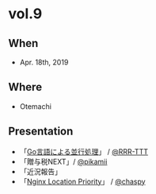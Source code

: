 # vol.9

## When
- Apr. 18th, 2019

## Where
- Otemachi

## Presentation
-  「[Go言語による並行処理](https://docs.google.com/presentation/d/11CGfVF8CK3YD7ENFOQPMxA2a4bs5y-HqQ1faa2egu4s/edit?usp=sharing)」 / [@RRR-TTT](https://github.com/RRR-TTT)
- 「贈与税NEXT」/ [@pikamii](https://twitter.com/pikamii)
- 「近況報告」
- 「[Nginx Location Priority](https://speakerdeck.com/chaspy/nginx-location-priority)」 / [@chaspy](https://github.com/chaspy)
